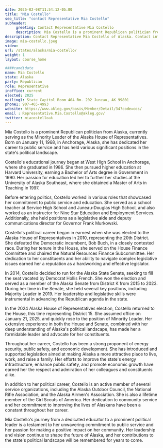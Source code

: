 ```yaml
---
date: 2025-02-08T11:54:12-05:00
title: "Mia Costello"
seo_title: "contact Representative Mia Costello"
subheader:
     greeting: Contact Representative Mia Costello
     description: Mia Costello is a prominent Republican politician from Alaska, currently serving as the Minority Leader of the Alaska House of Representatives. Born on January 11, 1968, in Anchorage, Alaska, she has dedicated her career to public service and has held various significant positions in the state's political landscape.
description: Contact Representative Mia Costello of Alaska. Contact information for Mia Costello includes email address, phone number, and mailing address.
image: mia-costello.jpeg
video:
url: /states/alaska/mia-costello/
weight: 1
layout: course_home

####candidate
name: Mia Costello
state: Alaska
party: Republican
role: Representative
inoffice: current
elected: 2025
mailing1: State Capitol Room 404 Rm. 202 Juneau, AK 99801
phone1: 907-465-4993
website: https://www.akleg.gov/basis/Member/Detail/34?code=cos/
email : Representative.Mia.Costello@akleg.gov/
twitter: miacostelloak
---
```

Mia Costello is a prominent Republican politician from Alaska, currently serving as the Minority Leader of the Alaska House of Representatives. Born on January 11, 1968, in Anchorage, Alaska, she has dedicated her career to public service and has held various significant positions in the state's political landscape.

Costello's educational journey began at West High School in Anchorage, where she graduated in 1986. She then pursued higher education at Harvard University, earning a Bachelor of Arts degree in Government in 1990. Her passion for education led her to further her studies at the University of Alaska Southeast, where she obtained a Master of Arts in Teaching in 1997.

Before entering politics, Costello worked in various roles that showcased her commitment to public service and education. She served as a school teacher at Service High School and Juneau-Douglas High School, and also worked as an instructor for Nine Star Education and Employment Services. Additionally, she held positions as a legislative aide and deputy communications director for Governor Frank Murkowski.

Costello's political career began in earnest when she was elected to the Alaska House of Representatives in 2010, representing the 20th District. She defeated the Democratic incumbent, Bob Buch, in a closely contested race. During her tenure in the House, she served on the House Finance Committee and chaired the Natural Resources Finance Subcommittee. Her dedication to her constituents and her ability to navigate complex legislative issues earned her a reputation as a hardworking and effective legislator.

In 2014, Costello decided to run for the Alaska State Senate, seeking to fill the seat vacated by Democrat Hollis French. She won the election and served as a member of the Alaska Senate from District K from 2015 to 2023. During her time in the Senate, she held several key positions, including Majority Leader in 2019. Her leadership and legislative skills were instrumental in advancing the Republican agenda in the state.

In the 2024 Alaska House of Representatives election, Costello returned to the House, this time representing District 15. She assumed office on January 21, 2025, and quickly rose to the position of Minority Leader. Her extensive experience in both the House and Senate, combined with her deep understanding of Alaska's political landscape, has made her a formidable leader and advocate for her constituents.

Throughout her career, Costello has been a strong proponent of energy security, public safety, and economic development. She has introduced and supported legislation aimed at making Alaska a more attractive place to live, work, and raise a family. Her efforts to improve the state's energy infrastructure, enhance public safety, and promote economic growth have earned her the respect and admiration of her colleagues and constituents alike.

In addition to her political career, Costello is an active member of several service organizations, including the Alaska Outdoor Council, the National Rifle Association, and the Alaska Airmen's Association. She is also a lifetime member of the Girl Scouts of America. Her dedication to community service and her commitment to improving the lives of Alaskans have been a constant throughout her career.

Mia Costello's journey from a dedicated educator to a prominent political leader is a testament to her unwavering commitment to public service and her passion for making a positive impact on her community. Her leadership and vision continue to shape the future of Alaska, and her contributions to the state's political landscape will be remembered for years to come.
